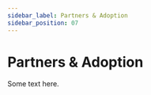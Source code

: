 ```yaml
---
sidebar_label: Partners & Adoption
sidebar_position: 07
---
```


# Partners & Adoption

Some text here.